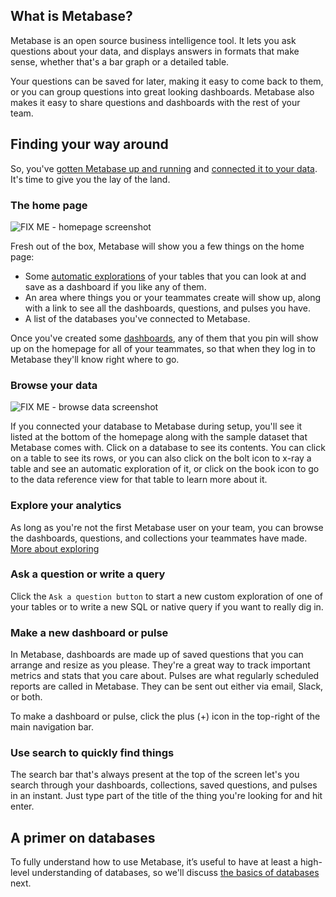 ## What is Metabase?
Metabase is an open source business intelligence tool. It lets you ask questions about your data, and displays answers in formats that make sense, whether that's a bar graph or a detailed table.

Your questions can be saved for later, making it easy to come back to them, or you can group questions into great looking dashboards. Metabase also makes it easy to share questions and dashboards with the rest of your team.

## Finding your way around

So, you've [gotten Metabase up and running](../operations-guide/start.md) and [connected it to your data](../administration-guide/01-managing-databases.md). It's time to give you the lay of the land.

### The home page

![ FIX ME - homepage screenshot ]()

Fresh out of the box, Metabase will show you a few things on the home page:
* Some [automatic explorations](14-x-rays.md) of your tables that you can look at and save as a dashboard if you like any of them.
* An area where things you or your teammates create will show up, along with a link to see all the dashboards, questions, and pulses you have.
* A list of the databases you've connected to Metabase.

Once you've created some [dashboards](07-dashboards.md), any of them that you pin will show up on the homepage for all of your teammates, so that when they log in to Metabase they'll know right where to go.

### Browse your data

![ FIX ME - browse data screenshot ]()

If you connected your database to Metabase during setup, you'll see it listed at the bottom of the homepage along with the sample dataset that Metabase comes with. Click on a database to see its contents. You can click on a table to see its rows, or you can also click on the bolt icon to x-ray a table and see an automatic exploration of it, or click on the book icon to go to the data reference view for that table to learn more about it.

### Explore your analytics

As long as you're not the first Metabase user on your team, you can browse the dashboards, questions, and collections your teammates have made. [More about exploring](03-basic-exploration.md)

### Ask a question or write a query
Click the `Ask a question button` to start a new custom exploration of one of your tables or to write a new SQL or native query if you want to really dig in.

### Make a new dashboard or pulse
In Metabase, dashboards are made up of saved questions that you can arrange and resize as you please. They're a great way to track important metrics and stats that you care about. Pulses are what regularly scheduled reports are called in Metabase. They can be sent out either via email, Slack, or both.

To make a dashboard or pulse, click the plus (+) icon in the top-right of the main navigation bar.

### Use search to quickly find things
The search bar that's always present at the top of the screen let's you search through your dashboards, collections, saved questions, and pulses in an instant. Just type part of the title of the thing you're looking for and hit enter.

## A primer on databases

To fully understand how to use Metabase, it’s useful to have at least a high-level understanding of databases, so we'll discuss [the basics of databases](02-database-basics.md) next.
